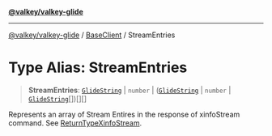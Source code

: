[**@valkey/valkey-glide**](../../README.md)

***

[@valkey/valkey-glide](../../modules.md) / [BaseClient](../README.md) / StreamEntries

# Type Alias: StreamEntries

> **StreamEntries**: [`GlideString`](GlideString.md) \| `number` \| ([`GlideString`](GlideString.md) \| `number` \| [`GlideString`](GlideString.md)[])[][]

Represents an array of Stream Entires in the response of xinfoStream command.
See [ReturnTypeXinfoStream](ReturnTypeXinfoStream.md).
